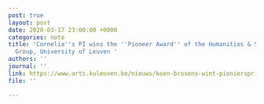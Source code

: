 ```yaml
---
post: true
layout: post
date: 2020-03-17 23:00:00 +0000
categories: note
title: 'Cornelia''s PI wins the ''Pioneer Award'' of the Humanities & Social Sciences
  Group, University of Leuven '
authors: ''
journal: ''
link: https://www.arts.kuleuven.be/nieuws/koen-brosens-wint-pioniersprijs-humane-wetenschappen-2020
file: ''

---
```

